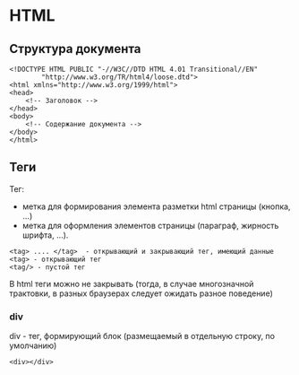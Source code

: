 # HTML

## Структура документа
```
<!DOCTYPE HTML PUBLIC "-//W3C//DTD HTML 4.01 Transitional//EN"
        "http://www.w3.org/TR/html4/loose.dtd">
<html xmlns="http://www.w3.org/1999/html">
<head>
    <!-- Заголовок -->
</head>
<body>
    <!-- Содержание документа -->
</body>
</html>
```

## Теги

Тег:  
- метка для формирования элемента разметки html страницы (кнопка, ...) 
- метка для оформления элементов страницы (параграф, жирность шрифта, ...). 
```
<tag> .... </tag>  - открывающий и закрывающий тег, имеющий данные  
<tag> - открывающий тег
<tag/> - пустой тег
```

В html теги можно не закрывать (тогда, в случае многозначной трактовки, в разных браузерах следует ожидать разное поведение)

### div
div - тег, формирующий блок (размещаемый в отдельную строку, по умолчанию)
```
<div></div>
```